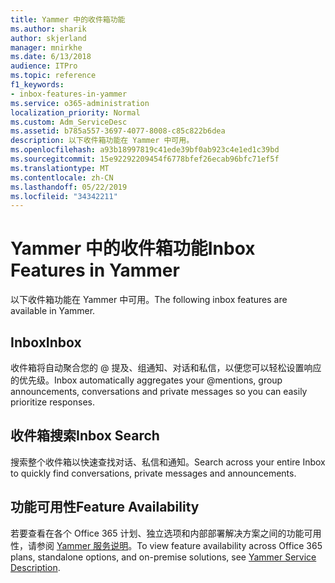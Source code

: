 ```yaml
---
title: Yammer 中的收件箱功能
ms.author: sharik
author: skjerland
manager: mnirkhe
ms.date: 6/13/2018
audience: ITPro
ms.topic: reference
f1_keywords:
- inbox-features-in-yammer
ms.service: o365-administration
localization_priority: Normal
ms.custom: Adm_ServiceDesc
ms.assetid: b785a557-3697-4077-8008-c85c822b6dea
description: 以下收件箱功能在 Yammer 中可用。
ms.openlocfilehash: a93b18997819c41ede39bf0ab923c4e1ed1c39bd
ms.sourcegitcommit: 15e92292209454f6778bfef26ecab96bfc71ef5f
ms.translationtype: MT
ms.contentlocale: zh-CN
ms.lasthandoff: 05/22/2019
ms.locfileid: "34342211"
---
```

# <a name="inbox-features-in-yammer"></a><span data-ttu-id="674d1-103">Yammer 中的收件箱功能</span><span class="sxs-lookup"><span data-stu-id="674d1-103">Inbox Features in Yammer</span></span>

<span data-ttu-id="674d1-104">以下收件箱功能在 Yammer 中可用。</span><span class="sxs-lookup"><span data-stu-id="674d1-104">The following inbox features are available in Yammer.</span></span>
  
## <a name="inbox"></a><span data-ttu-id="674d1-105">Inbox</span><span class="sxs-lookup"><span data-stu-id="674d1-105">Inbox</span></span>
<span data-ttu-id="674d1-106"><a name="bkmk_Inbox"> </a></span><span class="sxs-lookup"><span data-stu-id="674d1-106"></span></span>

<span data-ttu-id="674d1-107">收件箱将自动聚合您的 @ 提及、组通知、对话和私信，以便您可以轻松设置响应的优先级。</span><span class="sxs-lookup"><span data-stu-id="674d1-107">Inbox automatically aggregates your @mentions, group announcements, conversations and private messages so you can easily prioritize responses.</span></span>
  
## <a name="inbox-search"></a><span data-ttu-id="674d1-108">收件箱搜索</span><span class="sxs-lookup"><span data-stu-id="674d1-108">Inbox Search</span></span>
<span data-ttu-id="674d1-109"><a name="bkmk_InboxSearch"> </a></span><span class="sxs-lookup"><span data-stu-id="674d1-109"></span></span>

<span data-ttu-id="674d1-110">搜索整个收件箱以快速查找对话、私信和通知。</span><span class="sxs-lookup"><span data-stu-id="674d1-110">Search across your entire Inbox to quickly find conversations, private messages and announcements.</span></span>
  
## <a name="feature-availability"></a><span data-ttu-id="674d1-111">功能可用性</span><span class="sxs-lookup"><span data-stu-id="674d1-111">Feature Availability</span></span>
<span data-ttu-id="674d1-112"><a name="bkmk_InboxSearch"> </a></span><span class="sxs-lookup"><span data-stu-id="674d1-112"></span></span>

<span data-ttu-id="674d1-113">若要查看在各个 Office 365 计划、独立选项和内部部署解决方案之间的功能可用性，请参阅 [Yammer 服务说明](yammer-service-description.md)。</span><span class="sxs-lookup"><span data-stu-id="674d1-113">To view feature availability across Office 365 plans, standalone options, and on-premise solutions, see [Yammer Service Description](yammer-service-description.md).</span></span>
  


